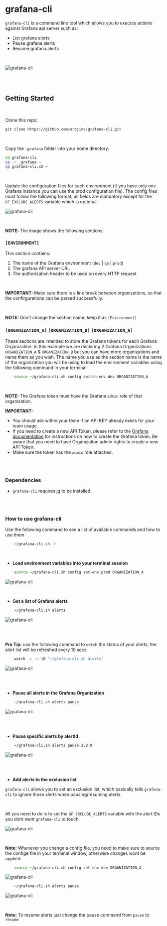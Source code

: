 # grafana-cli

`grafana-cli` is a command line tool which allows you to execute actions against Grafana api server such as:

- List grafana alerts
- Pause grafana alerts
- Resume grafana alerts

<br>

![grafana-cli](docs/images/Display_alerts.png)

<br><br>

## Getting Started

<br>

Clone this repo:

```sh
git clone https://github.com/orojina/grafana-cli.git
```

<br>

Copy the `.grafana` folder into your home directory:

```sh
cd grafana-cli
cp -r .grafana ~
cp grafana-cli.sh ~
```

<br>

Update the configuration files for each environment (if you have only one Grafana instance you can use the prod configuration file). The config files must follow the following format; all fields are mandatory except for the `GF_EXCLUDE_ALERTS` variable which is optional.

![grafana-cli](docs/images/Config_files.png)

<br>

**NOTE:** The image shows the following sections:
###  `[ENVIRONMENT]` 
This section contains:
1) The name of the Grafana environment (`dev` | `qa` | `prod`)
2) The grafana API server URL
3) The authorization header to be used on every HTTP request

<br>

**IMPORTANT:** Make sure there is a line break between organizations, so that the confirgurations can be parsed successfully.

<br>

**NOTE:** Don't change the section name; keep it as `[Environment]`
###  `[ORGANIZATION_A]` `[ORGANIZATION_B]` `[ORGANIZATION_N]`
These sections are intended to store the Grafana tokens for each Grafana Organization. In this example we are declaring 2 Grafana Organizations `ORGANIZATION_A` & `ORGANIZATION_B` but you can have more organizations and name them as you wish. The name you use as the section name is the name of the organization you will be using to load the environment variables using the following command in your terminal: 

```sh
    source ~/grafana-cli.sh config switch-env dev ORGANIZATION_A
```

<br>

**NOTE:** The Grafana token must have the Grafana `admin` role of that organization.

**IMPORTANT:**  
* You should ask within your team if an API KEY already exists for your team usage.
* If you need to create a new API Token, please refer to the [Grafana documentation](https://grafana.com/docs/grafana/latest/http_api/auth/#create-api-token) for instructions on how to create the Grafana token. Be aware that you need to have Organization admin rights to create a new API Token.
* Make sure the token has the `admin` role attached.

<br><br>

### Dependencies

- `grafana-cli` requires [jq](https://stedolan.github.io/jq/download/) to be installed.

<br><br>

### How to use grafana-cli
Use the following command to see a list of available commands and how to use them

```sh
    ~/grafana-cli.sh -h
```


<br>

- **Load environment variables into your terminal session**
```sh
    source ~/grafana-cli.sh config set-env prod ORGANIZATION_A
```
![grafana-cli](docs/images/Switch_Environment.png)

<br>

- **Get a list of Grafana alerts**
```sh
    ~/grafana-cli.sh alerts
```
![grafana-cli](docs/images/Display_alerts.png)

<br>

<br>

**Pro Tip:** use the following command to `watch` the status of your alerts; the alert list will be refreshed every 10 secs:

```sh
    watch -c -n 10 "~/grafana-cli.sh alerts"
```
![grafana-cli](docs/images/Watch.png)

<br><br>

- **Pause all alerts in the Grafana Organization**
```sh
    ~/grafana-cli.sh alerts pause
```
![grafana-cli](docs/images/Pause_all.png)

<br><br>

- **Pause specific alerts by alertId**
```sh
    ~/grafana-cli.sh alerts pause 2,8,9
```
![grafana-cli](docs/images/Pause_specific.png)

<br><br>

- **Add alerts to the exclusion list**

`grafana-cli` allows you to set an exclusion list, which basically tells `grafana-cli` to ignore those alerts when pausing/resuming alerts.

<br>

All you need to do is to set the `GF_EXCLUDE_ALERTS` variable with the alert IDs you dont want `grafana-cli` to touch.

![grafana-cli](docs/images/Exclude_alerts_config.png)

<br>

**Note:** Whenever you change a config file, you need to make sure to source the confige file in your terminal window, otherwise changes wont be applied.

```sh
    source ~/grafana-cli.sh config set-env dev ORGANIZATION_A
```

![grafana-cli](docs/images/Exclude_alerts1.png)

```sh
    ~/grafana-cli.sh alerts pause
```

![grafana-cli](docs/images/Exclude_alerts2.png)

<br>

**Note:** To resume alerts just change the pause command from `pause` to `resume`

